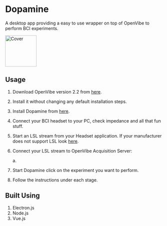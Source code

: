 # Dopamine
A desktop app providing a easy to use wrapper on top of OpenVibe  to perform BCI experiments.

<img src="https://raw.githubusercontent.com/Naresh1318/Dopamine/master/README/UI_image.jpg" alt="Cover" style="width: 100px;"/>

## Usage
1. Download OpenVibe version 2.2 from [here](http://openvibe.inria.fr/downloads/).

2. Install it without changing any default installation steps.

3. Install Dopamine from [here](#home).

4. Connect your BCI headset to your PC, check impedance and all that fun stuff.

5. Start an LSL stream from your Headset application. If your manufacturer does not support LSL look [here](https://github.com/sccn/labstreaminglayer).

6. Connect your LSL stream to OpenVibe Acquisition Server:

    a. <IMAGE COMING SOON>

7. Start Dopamine click on the experiment you want to perform.

8. Follow the instructions under each stage.


## Built Using
1. Electron.js
2. Node.js
3. Vue.js
